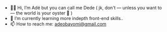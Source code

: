 - 👋🏿 Hi, I’m Adé but you can call me Dede ( jk, don't — unless you want to — the world is your oyster 🤠 )
- 🌱 I’m currently learning more indepth front-end skills..
- 📫 How to reach me: adeobayomi@gmail.com
<!---
Elapache98/Elapache98 is a ✨ special ✨ repository because its `README.md` (this file) appears on your GitHub profile.
You can click the Preview link to take a look at your changes.
--->

